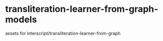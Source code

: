 # transliteration-learner-from-graph-models
assets for interscript/transliteration-learner-from-graph
